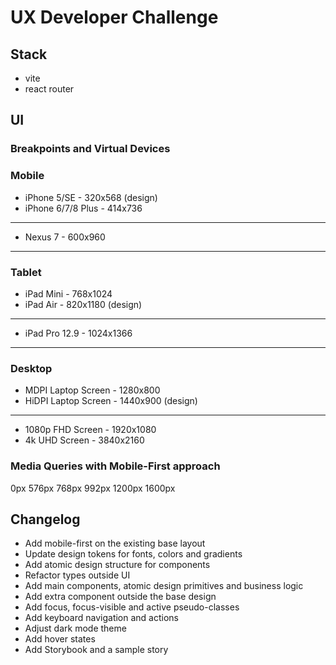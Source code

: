 # UX Developer Challenge

## Stack

- vite
- react router

## UI

### Breakpoints and Virtual Devices

### Mobile

- iPhone 5/SE - 320x568 (design)
- iPhone 6/7/8 Plus - 414x736

---

- Nexus 7 - 600x960

---

### Tablet

- iPad Mini - 768x1024
- iPad Air - 820x1180 (design)

---

- iPad Pro 12.9 - 1024x1366

---

### Desktop

- MDPI Laptop Screen - 1280x800
- HiDPI Laptop Screen - 1440x900 (design)

---

- 1080p FHD Screen - 1920x1080
- 4k UHD Screen - 3840x2160

### Media Queries with Mobile-First approach

0px
576px
768px
992px
1200px
1600px

## Changelog

- Add mobile-first on the existing base layout
- Update design tokens for fonts, colors and gradients
- Add atomic design structure for components
- Refactor types outside UI
- Add main components, atomic design primitives and business logic
- Add extra component outside the base design
- Add focus, focus-visible and active pseudo-classes
- Add keyboard navigation and actions
- Adjust dark mode theme
- Add hover states
- Add Storybook and a sample story
